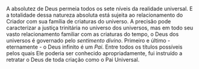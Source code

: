 ﻿A absolutez de Deus permeia todos os sete níveis da realidade universal. E a totalidade dessa natureza absoluta está sujeita ao relacionamento do Criador com sua família de criaturas do universo. A precisão pode caracterizar a justiça trinitária no universo dos universos, mas em todo seu vasto relacionamento familiar com as criaturas do tempo, o Deus dos universos é governado pelo <I>sentimento divino</I>. Primeiro e último - eternamente - o Deus infinito é um <I>Pai</I>. Entre todos os títulos possíveis pelos quais Ele poderia ser conhecido apropriadamente, fui instruído a retratar o Deus de toda criação como o Pai Universal.<BR><BR><BR>